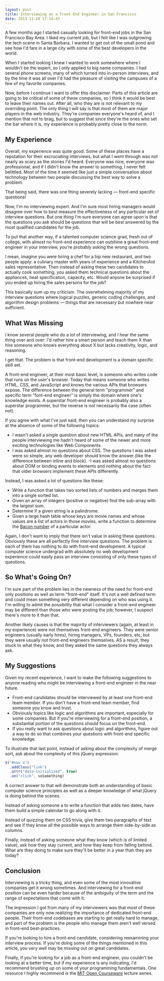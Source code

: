 ```yaml
---
layout: post
title: Interviewing as a Front-End Engineer in San Francisco
date: 2013-11-28 17:14:43
---
```


A few months ago I started casually looking for front-end jobs in the San Francisco Bay Area. I liked my current job, but I felt like I was outgrowing the tech scene in Santa Barbara. I wanted to get out of the small pond and see how I'd fare in a large city with some of the best developers in the world.

When I started looking I knew I wanted to work somewhere where I wouldn't be the expert, so I only applied to big name companies. I had several phone screens, many of which turned into in-person interviews, and by the time it was all over I'd had the pleasure of visiting the campuses of a few of my favorite companies.

Now, before I continue I want to offer this disclaimer. Parts of this article are going to be critical of some of these companies, so I think it would be best to leave their names out. After all, who they are is not relevant to my overriding point. The only thing I will say is that most of them are major players in the web industry. They're companies everyone's heard of, and I mention that not to brag, but to suggest that since they're the ones who set the bar where it is, my experience is probably pretty close to the norm.

## My Experience

Overall, my experience was quite good. Some of these places have a reputation for their excruciating interviews, but what I went through was not nearly as scary as the stories I'd heard. Everyone was nice, everyone was professional, and if I didn't know the answer to something, I never felt belittled. Most of the time it seemed like just a simple conversation about technology between two people discussing the best way to solve a problem.

That being said, there was one thing severely lacking &mdash; front-end specific questions!

Now, I'm no interviewing expert. And I'm sure most hiring managers would disagree over how to best measure the effectiveness of any particular set of interview questions. But one thing I'm sure everyone can agree upon is that the questions you ask should be questions that will be best answered by the most qualified candidates for the job.

To put that another way, if a talented computer science grad, fresh out of college, with almost no front-end experience can outshine a great front-end engineer in your interview, you're probably asking the wrong questions.

I mean, imagine you were hiring a chef for a hip new restaurant, and two people apply: a culinary master with years of experience and a KitchenAid sales representative. Then instead of asking these two candidates to actually cook something, you asked them technical questions about the appliances, heat specification, capacity, etc. Would anyone be surprised if you ended up hiring the sales persons for the job?

This basically sum up my criticism. The overwhelming majority of my interview questions where logical puzzles, generic coding challenges, and algorithm design problems &mdash; things that are necessary but nowhere near sufficient.

## What Was Missing

I know several people who do a lot of interviewing, and I hear the same thing over and over: I'd rather hire a smart person and teach them X than hire someone who knows everything about X but lacks creativity, logic, and reasoning.

I get that. The problem is that front-end development is a domain specific skill set.

A front-end engineer, at their most basic level, is someone who writes code that runs on the user's browser. Today that means someone who writes HTML, CSS, and JavaScript and knows the various APIs that browsers expose. The difference between the general term "programmer" and specific term "font-end engineer" is simply the domain where one's knowledge exists. A superstar front-end engineer is probably also a superstar programmer, but the reverse is not necessarily the case (often not).

If you agree with what I've just said, then you can understand my surprise at the absence of some of the following topics:

- I wasn't asked a single question about new HTML APIs, and many of the people interviewing me hadn't heard of some of the newer and more exciting technologies like Web Components.
- I was asked almost no questions about CSS. The questions I was asked were so simple, any web developer should know the answer (like the difference between inline and block).
-I was asked almost no questions about DOM or binding events to elements and nothing about the fact that older browsers implement these APIs differently.

Instead, I was asked a lot of questions like these:

- Write a function that takes two sorted lists of numbers and merges them into a single sorted list.
- Given an array of integers (positive or negative) find the sub-array with the largest sum.
- Determine if a given string is a palindrome.
- Given a large hash table whose keys are movie names and whose values are a list of actors in those movies, write a function to determine the [Bacon number](http://en.wikipedia.org/wiki/Six_Degrees_of_Kevin_Bacon) of a particular actor.

Again, I don't want to imply that there isn't value in asking these questions. Obviously these are all perfectly fine interview questions. The problem is each of them has nothing to do with front-end development. A typical computer science undergrad with absolutely no web development experience could easily pass an interview consisting of only these types of questions.

## So What's Going On?

I'm sure part of the problem lies in the newness of the need for front-end only positions as well as term "front-end" itself. It's not a well defined term and could mean something very different depending on who was using it. I'm willing to admit the possibility that what I consider a front-end engineer may be different than those who were posting the job; however, I suspect there's more to it than that.

Another likely causes is that the majority of interviewers (again, at least in my experience) were not themselves front-end engineers. They were senior engineers (usually early hires), hiring managers, VPs, founders, etc, but they were usually not front-end engineers themselves. AS a result, they stuck to what they know, and they asked the same questions they always ask.

## My Suggestions

Given my recent experience, I want to make the following suggestions to anyone reading who might be interviewing a front-end engineer in the near future.

- Front-end candidates should be interviewed by at least one front-end team member. If you don't have a front-end team member, find someone you know and trust.
- Obviously topics like logic and algorithms are important, especially for some companies. But if you're interviewing for a front-end position, a substantial portion of the questions should focus on the front-end.
- If you really want to ask questions about logic and algorithms, figure out a way to do so that combines your questions with front-end specific knowledge.

To illustrate that last point, instead of asking about the complexity of merge sort, ask about the complexity of this jQuery expression:

```js
$("#nav a")
  .addClass("link")
  .attr("data-initialized", true)
  .on("click", soSomething)
```

A correct answer to that will demonstrate both an understanding of basic computer science principles as well as a deeper knowledge of what jQuery is doing behind the scenes.

Instead of asking someone a to write a function that adds two dates, have them build a simple calendar to go along with it.

Instead of quizzing them on CSS trivia, give them two paragraphs of text and see if they know all the possible ways to arrange them side-by-side as columns.

Finally, instead of asking someone what they know (which is of limited value), ask how they stay current, and how they keep from falling behind. What are they doing to make sure they'll be better in a year than they are today?

## Conclusion

Interviewing is a tricky thing, and even some of the most innovative companies get it wrong sometimes. And interviewing for a front-end position can be even harder because of the ambiguity of the term and the range of expectations that come with it.

The impression I got from many of my interviewers was that most of these companies are only now realizing the importance of dedicated front-end people. Their front-end codebases are starting to get really hard to manage, and part of the problem is the people who manage them aren't well versed in front-end best-practices.

If you're looking to hire a front-end candidate, considering reexamining your interview process. If you're doing some of the things mentioned in this article, you very well may be missing out on great candidates.

Finally, if you're looking for a job as a front-end engineer, you couldn't be looking at a better time, but if my experience is any indicating, I'd recommend brushing up on some of your programming fundamentals. One resource I highly recommend is the [MIT Open Courseware](http://ocw.mit.edu/courses/electrical-engineering-and-computer-science/) lecture series.
